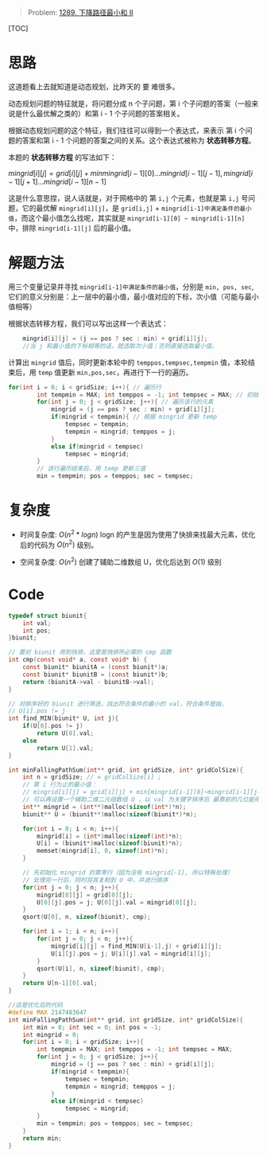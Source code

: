 > Problem: [1289. 下降路径最小和  II](https://leetcode.cn/problems/minimum-falling-path-sum-ii/description/)

[TOC]

# 思路
这道题看上去就知道是动态规划，比昨天的 要 难很多。

动态规划问题的特征就是，将问题分成 n 个子问题，第 i 个子问题的答案（一般来说是什么最优解之类的）和第 i - 1 个子问题的答案相关。

根据动态规划问题的这个特征，我们往往可以得到一个表达式，来表示 第 i 个问题的答案和第 i - 1 个问题的答案之间的关系。这个表达式被称为  **状态转移方程**。

本题的 **状态转移方程** 的写法如下：

$mingrid[i][j] = grid[i][j] + min{mingrid[i-1][0] ... mingrid[i-1][j-1],mingrid[i-1][j+1]...mingrid[i-1][n-1]}$

这是什么意思捏，说人话就是，对于网格中的 第 `i,j` 个元素，也就是第 `i,j` 号问题，它的最优解 `mingrid[i][j]`，是 `grid[i,j]` + `mingrid[i-1]中满足条件的最小值`，而这个最小值怎么找呢，其实就是 `mingrid[i-1][0] ~ mingrid[i-1][n]` 中，排除 `mingrid[i-1][j]` 后的最小值。

# 解题方法

用三个变量记录并寻找 `mingrid[i-1]中满足条件的最小值`，分别是 `min, pos, sec`, 它们的意义分别是：上一层中的最小值，最小值对应的下标，次小值（可能与最小值相等）

根据状态转移方程，我们可以写出这样一个表达式：
```c
    mingrid[i][j] = (j == pos ? sec : min) + grid[i][j];
    //当 j 和最小值的下标相等的话，就选取次小值；否则直接选取最小值。
``` 
计算出 `mingrid` 值后，同时更新本轮中的 `temppos,tempsec,tempmin` 值，本轮结束后，用 `temp` 值更新 `min,pos,sec`，再进行下一行的遍历。
```c
for(int i = 0; i < gridSize; i++){ // 遍历行
        int tempmin = MAX; int temppos = -1; int tempsec = MAX; // 初始化 temp
        for(int j = 0; j < gridSize; j++){ // 遍历该行的元素
            mingrid = (j == pos ? sec : min) + grid[i][j];
            if(mingrid < tempmin){ // 根据 mingrid 更新 temp
                tempsec = tempmin;
                tempmin = mingrid; temppos = j;
            }
            else if(mingrid < tempsec)
                tempsec = mingrid;
        }
        // 该行遍历结束后，用 temp 更新三值
        min = tempmin; pos = temppos; sec = tempsec;
```

# 复杂度
- 时间复杂度: 
$O(n^2*logn)$
logn 的产生是因为使用了快排来找最大元素，优化后的代码为 $O(n^2)$ 级别。

- 空间复杂度: 
$O(n^2)$
创建了辅助二维数组 U，优化后达到 $O(1)$ 级别

# Code
```C []
typedef struct biunit{
    int val;
    int pos;
}biunit;

// 要对 biunit 用到快排，这里是快排所必需的 cmp 函数
int cmp(const void* a, const void* b) {
    const biunit* biunitA = (const biunit*)a;
    const biunit* biunitB = (const biunit*)b;
    return (biunitA->val - biunitB->val);
}

// 对排序好的 biunit 进行筛选，找出符合条件的最小的 val，符合条件是指，
// U[i].pos != j
int find_MIN(biunit* U, int j){
    if(U[0].pos != j)
        return U[0].val;
    else
        return U[1].val;
}

int minFallingPathSum(int** grid, int gridSize, int* gridColSize){
    int n = gridSize; // = gridColSize[i] ;
    // 第 i 行为止的最小值：
    // mingrid[i][j] = grid[i][j] + min{mingrid[i-1][0]~mingrid[i-1][j-1],mingrid[i-1][j+1]~mingrid[i-1][n-1]}
    // 可以再设置一个辅助二维二元组数组 U ，以 val 为关键字排序后 最靠前的几位能得以优先遍历。
    int** mingrid = (int**)malloc(sizeof(int*)*n);
    biunit** U = (biunit**)malloc(sizeof(biunit*)*n);

    for(int i = 0; i < n; i++){
        mingrid[i] = (int*)malloc(sizeof(int)*n);
        U[i] = (biunit*)malloc(sizeof(biunit)*n);
        memset(mingrid[i], 0, sizeof(int)*n);
    }

    // 先初始化 mingrid 的第零行（因为没有 mingrid[-1], 所以特殊处理）
    // 处理完一行后，同时将其复制到 U 中，并进行排序
    for(int j = 0; j < n; j++){
        mingrid[0][j] = grid[0][j];
        U[0][j].pos = j; U[0][j].val = mingrid[0][j];
    }
    qsort(U[0], n, sizeof(biunit), cmp);

    for(int i = 1; i < n; i++){
        for(int j = 0; j < n; j++){
            mingrid[i][j] = find_MIN(U[i-1],j) + grid[i][j];
            U[i][j].pos = j; U[i][j].val = mingrid[i][j];
        }
        qsort(U[i], n, sizeof(biunit), cmp);
    }
    return U[n-1][0].val;
}
```
```C []
//这是优化后的代码
#define MAX 2147483647
int minFallingPathSum(int** grid, int gridSize, int* gridColSize){
    int min = 0; int sec = 0; int pos = -1;
    int mingrid = 0;
    for(int i = 0; i < gridSize; i++){
        int tempmin = MAX; int temppos = -1; int tempsec = MAX;
        for(int j = 0; j < gridSize; j++){
            mingrid = (j == pos ? sec : min) + grid[i][j];
            if(mingrid < tempmin){
                tempsec = tempmin;
                tempmin = mingrid; temppos = j;
            }
            else if(mingrid < tempsec)
                tempsec = mingrid;
        }
        min = tempmin; pos = temppos; sec = tempsec;
    }
    return min;
}
```